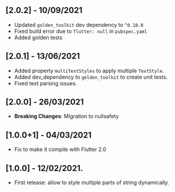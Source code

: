 ## [2.0.2] - 10/09/2021

* Updated `golden_toolkit` dev dependency to `^0.10.0`
* Fixed build error due to `flutter: null` in `pubspec.yaml`
* Added golden tests

## [2.0.1] - 13/06/2021

* Added property `multiTextStyles` to apply multiple `TextStyle`.
* Added dev_dependency to `golden_toolkit` to create unit tests.
* Fixed text parsing issues.

## [2.0.0] - 26/03/2021

* **Breaking Changes**: Migration to nullsafety

## [1.0.0+1] - 04/03/2021

* Fix to make it compile with Flutter 2.0

## [1.0.0] - 12/02/2021.

* First release: allow to style multiple parts of string dynamically.
